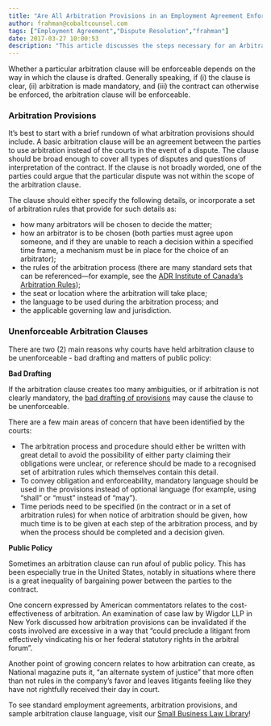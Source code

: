 ```yaml
---
title: "Are All Arbitration Provisions in an Employment Agreement Enforceable?"
author: frahman@cobaltcounsel.com
tags: ["Employment Agreement","Dispute Resolution","frahman"]
date: 2017-03-27 10:00:53
description: "This article discusses the steps necessary for an Arbitration clause to be enforceable in and Employment Agreement."
---
```


Whether a particular arbitration clause will be enforceable depends on the way in which the clause is drafted. Generally speaking, if (i) the clause is clear, (ii) arbitration is made mandatory, and (iii) the contract can otherwise be enforced, the arbitration clause will be enforceable.

### Arbitration Provisions

It’s best to start with a brief rundown of what arbitration provisions should include. A basic arbitration clause will be an agreement between the parties to use arbitration instead of the courts in the event of a dispute. The clause should be broad enough to cover all types of disputes and questions of interpretation of the contract. If the clause is not broadly worded, one of the parties could argue that the particular dispute was not within the scope of the arbitration clause.

The clause should either specify the following details, or incorporate a set of arbitration rules that provide for such details as:

- how many arbitrators will be chosen to decide the matter;
- how an arbitrator is to be chosen (both parties must agree upon someone, and if they are unable to reach a decision within a specified time frame, a mechanism must be in place for the choice of an arbitrator);
- the rules of the arbitration process (there are many standard sets that can be referenced—for example, see the [ADR Institute of Canada’s Arbitration Rules](http://adric.ca/rules-codes/arbrules/));
- the seat or location where the arbitration will take place;
- the language to be used during the arbitration process; and
- the applicable governing law and jurisdiction.

### Unenforceable Arbitration Clauses

There are two (2) main reasons why courts have held arbitration clause to be unenforceable - bad drafting and matters of public policy:

**Bad Drafting**

If the arbitration clause creates too many ambiguities, or if arbitration is not clearly mandatory, the  [bad drafting of provisions](http://blog.clausehound.com/multi-tiered-dispute-resolution-clauses-enforceable-if-4-criteria-are-met/) may cause the clause to be unenforceable.

There are a few main areas of concern that have been identified by the courts:

- The arbitration process and procedure should either be written with great detail to avoid the possibility of either party claiming their obligations were unclear, or reference should be made to a recognised set of arbitration rules which themselves contain this detail.
- To convey obligation and enforceability, mandatory language should be used in the provisions instead of optional language (for example, using “shall” or “must” instead of “may”).
- Time periods need to be specified (in the contract or in a set of arbitration rules) for when notice of arbitration should be given, how much time is to be given at each step of the arbitration process, and by when the process should be completed and a decision given.

**Public Policy**

Sometimes an arbitration clause can run afoul of public policy. This has been especially true in the United States, notably in situations where there is a great inequality of bargaining power between the parties to the contract.

One concern expressed by American commentators relates to the cost-effectiveness of arbitration. An examination of case law by Wigdor LLP in New York discussed how arbitration provisions can be invalidated if the costs involved are excessive in a way that “could preclude a litigant from effectively vindicating his or her federal statutory rights in the arbitral forum”.

Another point of growing concern relates to how arbitration can create, as National magazine puts it, “an alternate system of justice” that more often than not rules in the company’s favor and leaves litigants feeling like they have not rightfully received their day in court.

To see standard employment agreements, arbitration provisions, and sample arbitration clause language, visit our [Small Business Law Library](https://www.clausehound.com/documents/)!
